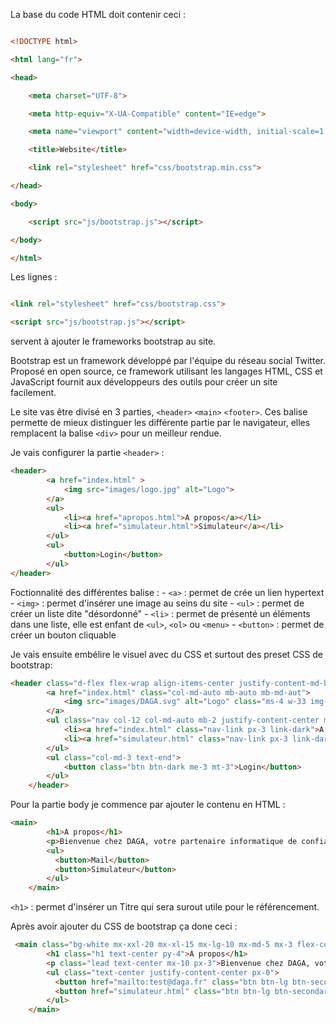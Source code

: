 La base du code HTML doit contenir ceci :

``` html

<!DOCTYPE html>

<html lang="fr">

<head>

    <meta charset="UTF-8">

    <meta http-equiv="X-UA-Compatible" content="IE=edge">

    <meta name="viewport" content="width=device-width, initial-scale=1.0">

    <title>Website</title>

    <link rel="stylesheet" href="css/bootstrap.min.css">

</head>

<body>

    <script src="js/bootstrap.js"></script>

</body>

</html>

```

Les lignes :

```html

<link rel="stylesheet" href="css/bootstrap.css">

<script src="js/bootstrap.js"></script>

```

servent à ajouter le frameworks bootstrap au site.

Bootstrap est un framework développé par l'équipe du réseau social Twitter. Proposé en open source, ce framework utilisant les langages HTML, CSS et JavaScript fournit aux développeurs des outils pour créer un site facilement.

Le site vas être divisé en 3 parties, `<header>` `<main>` `<footer>`. Ces balise permette de mieux distinguer les différente partie par le navigateur, elles remplacent la balise `<div>` pour un meilleur rendue.

Je vais configurer la partie `<header>` :
``` html
<header>
        <a href="index.html" >
            <img src="images/logo.jpg" alt="Logo">
        </a>
        <ul>
            <li><a href="apropos.html">A propos</a></li>
            <li><a href="simulateur.html">Simulateur</a></li>
        </ul>
        <ul>
            <button>Login</button>
        </ul>
</header>
```

Foctionnalité des différentes balise :
	- `<a>` : permet de crée un lien hypertext 
	- `<img>` : permet d'insérer une image au seins du site
	- `<ul>` : permet de créer un liste dite "désordonné"
	- `<li>` : permet de présenté un éléments dans une liste, elle est enfant de `<ul>`, `<ol>` ou `<menu>`
	- `<button>` : permet de créer un bouton cliquable

Je vais ensuite embélire le visuel avec du CSS et surtout des preset CSS de bootstrap:
``` html
<header class="d-flex flex-wrap align-items-center justify-content-md-between py-3 mb-4 border-bottom">
        <a href="index.html" class="col-md-auto mb-auto mb-md-aut">
            <img src="images/DAGA.svg" alt="Logo" class="ms-4 w-33 img-fluid">
        </a>
        <ul class="nav col-12 col-md-auto mb-2 justify-content-center mb-md-0 fs-5">
            <li><a href="index.html" class="nav-link px-3 link-dark">A propos</a></li>
            <li><a href="simulateur.html" class="nav-link px-3 link-dark">Simulateur</a></li>
        </ul>
        <ul class="col-md-3 text-end">
            <button class="btn btn-dark me-3 mt-3">Login</button>
        </ul>
    </header>
```

Pour la partie body je commence par ajouter le contenu en HTML :
``` html
<main>
        <h1>A propos</h1>
        <p>Bienvenue chez DAGA, votre partenaire informatique de confiance...</p>
        <ul>
          <button>Mail</button>
          <button>Simulateur</button>
        </ul>
    </main>
```

`<h1>` : permet d'insérer un Titre qui sera surout utile pour le référencement.

Après avoir ajouter du CSS de bootstrap ça done ceci :
``` html
 <main class="bg-white mx-xxl-20 mx-xl-15 mx-lg-10 mx-md-5 mx-3 flex-column d-flex">
        <h1 class="h1 text-center py-4">A propos</h1>
        <p class="lead text-center mx-10 px-3">Bienvenue chez DAGA, votre partenaire informatique de confiance...</p>
        <ul class="text-center justify-content-center px-0">
          <button href="mailto:test@daga.fr" class="btn btn-lg btn-secondary my-4 me-2">Mail</button>
          <button href="simulateur.html" class="btn btn-lg btn-secondary my-4 ms-2">Simulateur</button>
        </ul>
    </main>
```

